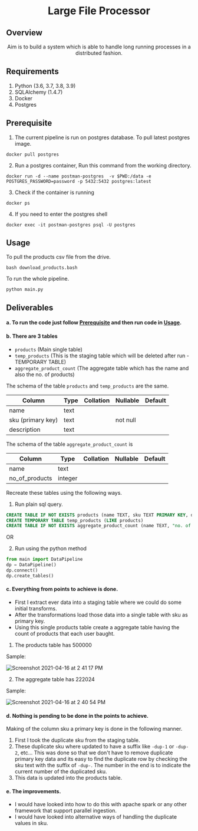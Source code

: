 <h1 align="center">
  Large File Processor
</h1>

## Overview

<p align="center">
    Aim is to build a system which is able to handle long running processes in a distributed fashion.
</p>

## Requirements

1. Python (3.6, 3.7, 3.8, 3.9)
2. SQLAlchemy (1.4.7)
3. Docker
4. Postgres


## Prerequisite

1. The current pipeline is run on postgres database. To pull latest postgres image.

`docker pull postgres`

2. Run a postgres container, Run this command from the working directory.

`docker run -d --name postman-postgres  -v $PWD:/data -e POSTGRES_PASSWORD=password -p 5432:5432 postgres:latest`

3. Check if the container is running

`docker ps`

4. If you need to enter the postgres shell

`docker exec -it postman-postgres psql -U postgres`

## Usage

To pull the products csv file from the drive.

`bash download_products.bash`

To run the whole pipeline.

`python main.py`


## Deliverables

#### a. To run the code just follow [Prerequisite](#Prerequisite) and then run code in [Usage](#Usage).
#### b. There are 3 tables
- `products` (Main single table)
- `temp_products` (This is the staging table which will be deleted after run - TEMPORARY TABLE)
- `aggregate_product_count` (The aggregate table which has the name and also the no. of products)

The schema of the table `products` and `temp_products` are the same.

|   Column      | Type   | Collation   | Nullable   | Default  |
| ------------- | ------ | ----------- | ---------- | ---------|
| name          | text   |             |            |          |
| sku (primary key)           | text   |             | not null   |          | 
| description   | text   |             |            |          |

The schema of the table `aggregate_product_count` is 

|     Column     |  Type   | Collation | Nullable | Default |
|----------------|---------|-----------|----------|---------|
| name           | text    |           |          |         |
| no_of_products | integer |           |          |         |

Recreate these tables using the following ways.

1. Run plain sql query.

```sql
CREATE TABLE IF NOT EXISTS products (name TEXT, sku TEXT PRIMARY KEY, description TEXT)
CREATE TEMPORARY TABLE temp_products (LIKE products)
CREATE TABLE IF NOT EXISTS aggregate_product_count (name TEXT, "no. of products" INTEGER)
```
OR

2. Run using the python method

```python
from main import DataPipeline
dp = DataPipeline()
dp.connect()
dp.create_tables()
```

#### c. Everything from points to achieve is done.

- First I extract ever data into a staging table where we could do some initial transforms.
- After the transformations load those data into a single table with sku as primary key.
- Using this single products table create a aggregate table having the count of products that each user baught.

1. The products table has 500000

Sample:

![Screenshot 2021-04-16 at 2 41 17 PM](https://user-images.githubusercontent.com/17215044/115135691-ec1e8280-a037-11eb-8129-bebe2064c027.png)

2. The aggregate table has 222024

Sample:

![Screenshot 2021-04-16 at 2 40 54 PM](https://user-images.githubusercontent.com/17215044/115135698-f9d40800-a037-11eb-9cb5-17428dcd1a0c.png)

#### d. Nothing is pending to be done in the points to achieve.

Making of the column sku a primary key is done in the following manner.

1. First I took the duplicate sku from the staging table.
2. These duplicate sku where updated to have a suffix like `-dup-1` or `-dup-2`, etc... This was done so that we don't have to remove duplicate primary key data and its easy to find the duplicate row by checking the sku text with the suffix of `-dup-`. The number in the end is to indicate the current number of the duplicated sku.
3. This data is updated into the products table.

#### e. The improvements.

- I would have looked into how to do this with apache spark or any other framework that support parallel ingestion.
- I would have looked into alternative ways of handling the duplicate values in sku.
